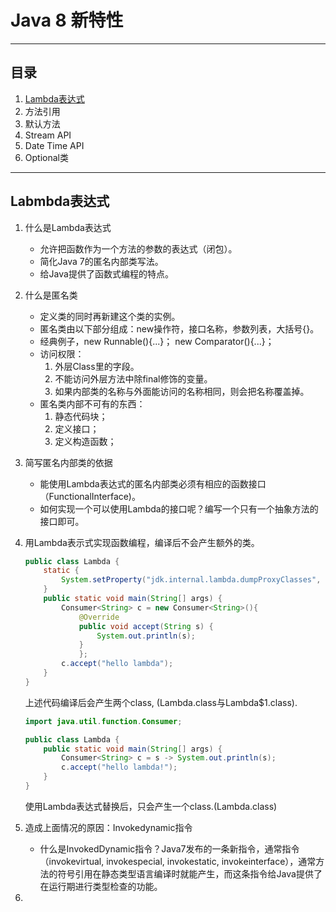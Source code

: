 # Java 8 新特性


-------

## 目录
1. [Lambda表达式](#category1)
2. 方法引用
3. 默认方法
4. Stream API
5. Date Time API
6. Optional类
------

## <span id = "category1"> Labmbda表达式</span>
1. 什么是Lambda表达式
	* 允许把函数作为一个方法的参数的表达式（闭包）。
	* 简化Java 7的匿名内部类写法。
	* 给Java提供了函数式编程的特点。
2. 什么是匿名类
    *   定义类的同时再新建这个类的实例。
    *   匿名类由以下部分组成：new操作符，接口名称，参数列表，大括号{}。
    *   经典例子，new Runnable(){...}； new Comparator(){...}；
    *   访问权限：
        1. 外层Class里的字段。
        2. 不能访问外层方法中除final修饰的变量。
        3. 如果内部类的名称与外面能访问的名称相同，则会把名称覆盖掉。
    * 匿名类内部不可有的东西：
        1. 静态代码块；
        2. 定义接口；
        3. 定义构造函数；
3. 简写匿名内部类的依据
	* 能使用Lambda表达式的匿名内部类必须有相应的函数接口（FunctionalInterface)。
	* 如何实现一个可以使用Lambda的接口呢？编写一个只有一个抽象方法的接口即可。
4. 用Lambda表示式实现函数编程，编译后不会产生额外的类。
    ```java
	public class Lambda {
		static {
			System.setProperty("jdk.internal.lambda.dumpProxyClasses", ".");
		}
		public static void main(String[] args) {
			Consumer<String> c = new Consumer<String>(){
				@Override
				public void accept(String s) {
					System.out.println(s);
				}
				};
			c.accept("hello lambda");
		}
	}
	```
	上述代码编译后会产生两个class, (Lambda.class与Lambda$1.class).
	```java
	import java.util.function.Consumer;

	public class Lambda {
		public static void main(String[] args) {
			Consumer<String> c = s -> System.out.println(s);
			c.accept("hello lambda!");
		}
	}
	```
	使用Lambda表达式替换后，只会产生一个class.(Lambda.class)

5. 造成上面情况的原因：Invokedynamic指令
	* 什么是InvokedDynamic指令？Java7发布的一条新指令，通常指令（invokevirtual, invokespecial, invokestatic, invokeinterface），通常方法的符号引用在静态类型语言编译时就能产生，而这条指令给Java提供了在运行期进行类型检查的功能。

6. 
